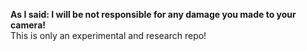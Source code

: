 **As I said: I will be not responsible for any damage you made to your camera!**  
This is only an experimental and research repo!  
